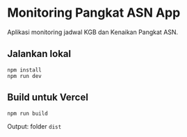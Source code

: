 
# Monitoring Pangkat ASN App

Aplikasi monitoring jadwal KGB dan Kenaikan Pangkat ASN.

## Jalankan lokal
```
npm install
npm run dev
```

## Build untuk Vercel
```
npm run build
```
Output: folder `dist`
